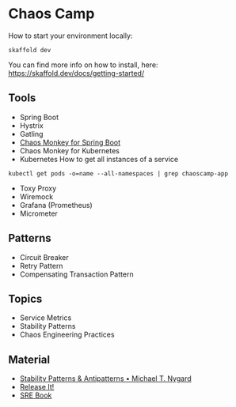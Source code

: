 # Chaos Camp

How to start your environment locally:
```
skaffold dev
```

You can find more info on how to install, here: https://skaffold.dev/docs/getting-started/

## Tools
* Spring Boot
* Hystrix
* Gatling
* [Chaos Monkey for Spring Boot](https://codecentric.github.io/chaos-monkey-spring-boot/)
* Chaos Monkey for Kubernetes
* Kubernetes
How to get all instances of a service
```
kubectl get pods -o=name --all-namespaces | grep chaoscamp-app
```
* Toxy Proxy
* Wiremock
* Grafana (Prometheus)
* Micrometer 

## Patterns
* Circuit Breaker
* Retry Pattern
* Compensating Transaction Pattern

## Topics
* Service Metrics
* Stability Patterns
* Chaos Engineering Practices

## Material
* [Stability Patterns & Antipatterns • Michael T. Nygard](https://m.youtube.com/watch?v=VZePNGQojfA)
* [Release It!](https://doc.lagout.org/programmation/Pragmatic%20Programmers/Release%20It%21%20Design%20and%20Deploy%20Production-Ready%20Software.pdf)
* [SRE Book](https://landing.google.com/sre/books/)
